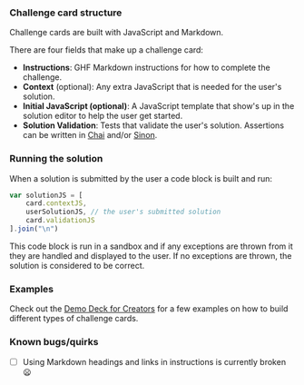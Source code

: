 
### Challenge card structure

Challenge cards are built with JavaScript and Markdown.

There are four fields that make up a challenge card:

- **Instructions**: GHF Markdown instructions for how to complete the challenge. 
- **Context** (optional): Any extra JavaScript that is needed for the user's solution. 
- **Initial JavaScript (optional)**: A JavaScript template that show's up in the solution editor to help the user get started. 
- **Solution Validation**: Tests that validate the user's solution. Assertions can be written in [Chai](http://chaijs.com/) and/or [Sinon](http://sinonjs.org/).

### Running the solution
When a solution is submitted by the user a code block is built and run:

```js
var solutionJS = [
    card.contextJS,
    userSolutionJS, // the user's submitted solution
    card.validationJS
].join("\n")
```

This code block is run in a sandbox and if any exceptions are thrown from it they are handled and displayed to the user. If no exceptions are thrown, the solution is considered to be correct.


### Examples

Check out the [Demo Deck for Creators](https://ss15-teampw.divshot.io/deck/wJeWGe4cgD/play) for a few examples on how to build different types of challenge cards.


### Known bugs/quirks
- [ ] Using Markdown headings and links in instructions is currently broken :frowning: